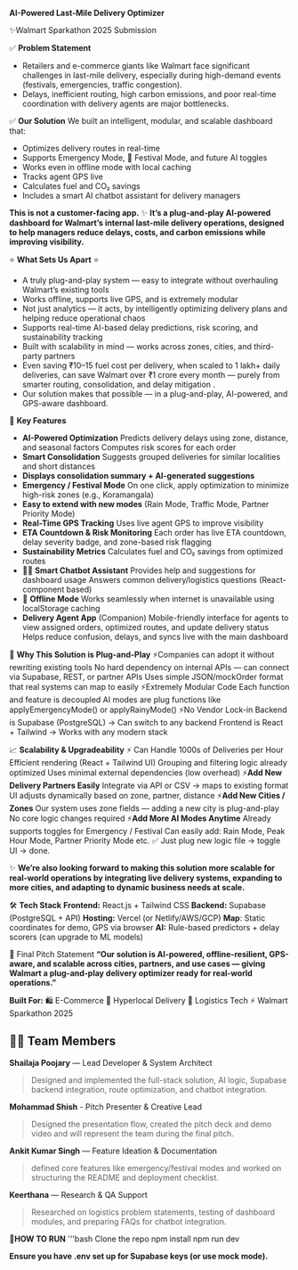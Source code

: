 **AI-Powered Last-Mile Delivery Optimizer**

✨Walmart Sparkathon 2025 Submission

✅ **Problem Statement** 
- Retailers and e-commerce giants like Walmart face significant challenges in last-mile delivery, especially during high-demand events (festivals, emergencies, traffic congestion).
- Delays, inefficient routing, high carbon emissions, and poor real-time coordination with delivery agents are major bottlenecks.

✅ **Our Solution** 
We built an intelligent, modular, and scalable dashboard that:
- Optimizes delivery routes in real-time
-  Supports Emergency Mode, 🎉 Festival Mode, and future AI toggles
- Works even in offline mode with local caching
- Tracks agent GPS live
- Calculates fuel and CO₂ savings
- Includes a smart AI chatbot assistant for delivery managers

**This is not a customer-facing app.**
✨ **It’s a plug-and-play AI-powered dashboard for Walmart’s internal last-mile delivery operations, designed to help managers reduce delays, costs, and carbon emissions while improving visibility.**

⭐ **What Sets Us Apart** ⭐
- A truly plug-and-play system — easy to integrate without overhauling Walmart’s existing tools
- Works offline, supports live GPS, and is extremely modular
- Not just analytics — it acts, by intelligently optimizing delivery plans and helping reduce operational chaos
- Supports real-time AI-based delay predictions, risk scoring, and sustainability tracking
- Built with scalability in mind — works across zones, cities, and third-party partners
- Even saving ₹10–15 fuel cost per delivery, when scaled to 1 lakh+ daily deliveries, can save Walmart over ₹1 crore every month — purely from smarter routing, consolidation, and delay mitigation .
- Our solution makes that possible — in a plug-and-play, AI-powered, and GPS-aware dashboard.

🔧 **Key Features** 
- **AI-Powered Optimization**
  Predicts delivery delays using zone, distance, and seasonal factors
  Computes risk scores for each order
- **Smart Consolidation**
  Suggests grouped deliveries for similar localities and short distances
- **Displays consolidation summary + AI-generated suggestions**
- **Emergency / Festival Mode**
  On one click, apply optimization to minimize high-risk zones (e.g., Koramangala)
- **Easy to extend with new modes** (Rain Mode, Traffic Mode, Partner Priority Mode)
- **Real-Time GPS Tracking**
  Uses live agent GPS to improve visibility
- **ETA Countdown & Risk Monitoring**
  Each order has live ETA countdown, delay severity badge, and zone-based risk flagging
- **Sustainability Metrics**
  Calculates fuel and CO₂ savings from optimized routes
- 🧑‍💻 **Smart Chatbot Assistant**
  Provides help and suggestions for dashboard usage
  Answers common delivery/logistics questions (React-component based)
- 🔌 **Offline Mode**
  Works seamlessly when internet is unavailable using localStorage caching
- **Delivery Agent App** (Companion)
  Mobile-friendly interface for agents to view assigned orders, optimized routes, and update delivery status
  Helps reduce confusion, delays, and syncs live with the main dashboard
  

🔌 **Why This Solution is Plug-and-Play** 
 ⚡Companies can adopt it without rewriting existing tools
    No hard dependency on internal APIs — can connect via Supabase, REST, or partner APIs
    Uses simple JSON/mockOrder format that real systems can map to easily
 ⚡Extremely Modular Code
   Each function and feature is decoupled
   AI modes are plug functions like applyEmergencyMode() or applyRainyMode()
 ⚡No Vendor Lock-in
   Backend is Supabase (PostgreSQL) → Can switch to any backend
   Frontend is React + Tailwind → Works with any modern stack


📈 **Scalability & Upgradeability** 
⚡ Can Handle 1000s of Deliveries per Hour
     Efficient rendering (React + Tailwind UI)
     Grouping and filtering logic already optimized
     Uses minimal external dependencies (low overhead)
⚡**Add New Delivery Partners Easily**
   Integrate via API or CSV → maps to existing format
   UI adjusts dynamically based on zone, partner, distance
⚡**Add New Cities / Zones**
   Our system uses zone fields — adding a new city is plug-and-play
   No core logic changes required
⚡**Add More AI Modes Anytime**
   Already supports toggles for Emergency / Festival
   Can easily add: Rain Mode, Peak Hour Mode, Partner Priority Mode etc.
   ✅ Just plug new logic file → toggle UI → done. 


✨ **We’re also looking forward to making this solution more scalable for real-world operations
by integrating live delivery systems, expanding to more cities, and adapting to dynamic business needs at scale.**


🛠 **Tech Stack** 
**Frontend:** React.js + Tailwind CSS
**Backend:** Supabase (PostgreSQL + API)
**Hosting:** Vercel (or Netlify/AWS/GCP)
**Map**: Static coordinates for demo, GPS via browser
**AI:** Rule-based predictors + delay scorers (can upgrade to ML models)


📣 Final Pitch Statement
**“Our solution is AI-powered, offline-resilient, GPS-aware, and scalable across cities, partners, and use cases — giving Walmart a plug-and-play delivery optimizer ready for real-world operations.”**


 **Built For:** 
🛍 E-Commerce
🛒 Hyperlocal Delivery
🚕 Logistics Tech
⚡ Walmart Sparkathon 2025


## 👩‍💼 Team Members

**Shailaja Poojary**  — Lead Developer & System Architect
> Designed and implemented the full-stack solution, AI logic, Supabase backend integration, route optimization, and chatbot integration.

**Mohammad Shish** - Pitch Presenter & Creative Lead
> Designed the presentation flow, created the pitch deck and demo video and will represent the team during the final pitch.

**Ankit Kumar Singh** — Feature Ideation & Documentation
> defined core features like emergency/festival modes and worked on structuring the README and deployment checklist.

**Keerthana** — Research & QA Support
> Researched on logistics problem statements, testing of dashboard modules, and preparing FAQs for chatbot integration.


🚀**HOW TO RUN**
'''bash
Clone the repo
npm install
npm run dev

**Ensure you have .env set up for Supabase keys (or use mock mode).**

